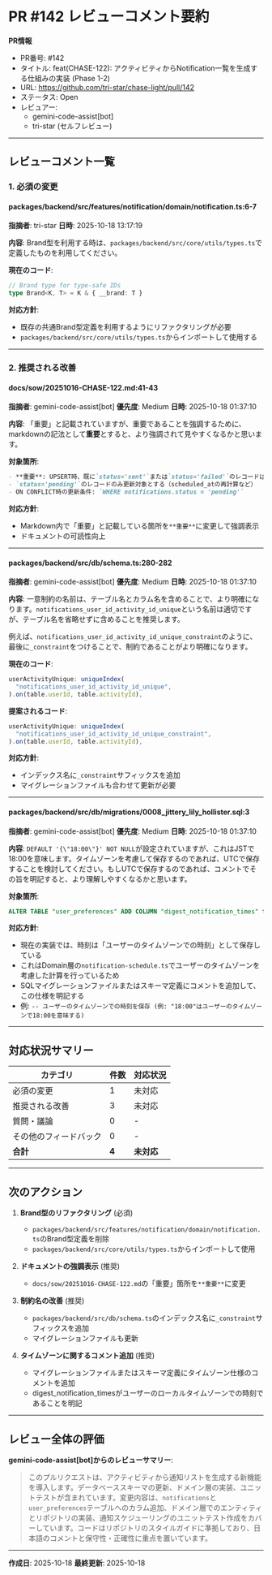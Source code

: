 # PR #142 レビューコメント要約

**PR情報**
- PR番号: #142
- タイトル: feat(CHASE-122): アクティビティからNotification一覧を生成する仕組みの実装 (Phase 1-2)
- URL: https://github.com/tri-star/chase-light/pull/142
- ステータス: Open
- レビュアー:
  - gemini-code-assist[bot]
  - tri-star (セルフレビュー)

---

## レビューコメント一覧

### 1. 必須の変更

#### packages/backend/src/features/notification/domain/notification.ts:6-7

**指摘者**: tri-star
**日時**: 2025-10-18 13:17:19

**内容**:
Brand型を利用する時は、`packages/backend/src/core/utils/types.ts`で定義したものを利用してください。

**現在のコード**:
```typescript
// Brand type for type-safe IDs
type Brand<K, T> = K & { __brand: T }
```

**対応方針**:
- 既存の共通Brand型定義を利用するようにリファクタリングが必要
- `packages/backend/src/core/utils/types.ts`からインポートして使用する

---

### 2. 推奨される改善

#### docs/sow/20251016-CHASE-122.md:41-43

**指摘者**: gemini-code-assist[bot]
**優先度**: Medium
**日時**: 2025-10-18 01:37:10

**内容**:
「重要」と記載されていますが、重要であることを強調するために、markdownの記法として**重要**とすると、より強調されて見やすくなるかと思います。

**対象箇所**:
```markdown
- **重要**: UPSERT時、既に`status='sent'`または`status='failed'`のレコードは更新しない
- `status='pending'`のレコードのみ更新対象とする（scheduled_atの再計算など）
- ON CONFLICT時の更新条件: `WHERE notifications.status = 'pending'`
```

**対応方針**:
- Markdown内で「重要」と記載している箇所を`**重要**`に変更して強調表示
- ドキュメントの可読性向上

---

#### packages/backend/src/db/schema.ts:280-282

**指摘者**: gemini-code-assist[bot]
**優先度**: Medium
**日時**: 2025-10-18 01:37:10

**内容**:
一意制約の名前は、テーブル名とカラム名を含めることで、より明確になります。`notifications_user_id_activity_id_unique`という名前は適切ですが、テーブル名を省略せずに含めることを推奨します。

例えば、`notifications_user_id_activity_id_unique_constraint`のように、最後に`_constraint`をつけることで、制約であることがより明確になります。

**現在のコード**:
```typescript
userActivityUnique: uniqueIndex(
  "notifications_user_id_activity_id_unique",
).on(table.userId, table.activityId),
```

**提案されるコード**:
```typescript
userActivityUnique: uniqueIndex(
  "notifications_user_id_activity_id_unique_constraint",
).on(table.userId, table.activityId),
```

**対応方針**:
- インデックス名に`_constraint`サフィックスを追加
- マイグレーションファイルも合わせて更新が必要

---

#### packages/backend/src/db/migrations/0008_jittery_lily_hollister.sql:3

**指摘者**: gemini-code-assist[bot]
**優先度**: Medium
**日時**: 2025-10-18 01:37:10

**内容**:
`DEFAULT '{\"18:00\"}' NOT NULL`が設定されていますが、これはJSTで18:00を意味します。タイムゾーンを考慮して保存するのであれば、UTCで保存することを検討してください。もしUTCで保存するのであれば、コメントでその旨を明記すると、より理解しやすくなるかと思います。

**対象箇所**:
```sql
ALTER TABLE "user_preferences" ADD COLUMN "digest_notification_times" text[] DEFAULT '{"18:00"}' NOT NULL;
```

**対応方針**:
- 現在の実装では、時刻は「ユーザーのタイムゾーンでの時刻」として保存している
- これはDomain層の`notification-schedule.ts`でユーザーのタイムゾーンを考慮した計算を行っているため
- SQLマイグレーションファイルまたはスキーマ定義にコメントを追加して、この仕様を明記する
- 例: `-- ユーザーのタイムゾーンでの時刻を保存 (例: "18:00"はユーザーのタイムゾーンで18:00を意味する)`

---

## 対応状況サマリー

| カテゴリ | 件数 | 対応状況 |
|---------|------|---------|
| 必須の変更 | 1 | 未対応 |
| 推奨される改善 | 3 | 未対応 |
| 質問・議論 | 0 | - |
| その他のフィードバック | 0 | - |
| **合計** | **4** | **未対応** |

---

## 次のアクション

1. **Brand型のリファクタリング** (必須)
   - `packages/backend/src/features/notification/domain/notification.ts`のBrand型定義を削除
   - `packages/backend/src/core/utils/types.ts`からインポートして使用

2. **ドキュメントの強調表示** (推奨)
   - `docs/sow/20251016-CHASE-122.md`の「重要」箇所を`**重要**`に変更

3. **制約名の改善** (推奨)
   - `packages/backend/src/db/schema.ts`のインデックス名に`_constraint`サフィックスを追加
   - マイグレーションファイルも更新

4. **タイムゾーンに関するコメント追加** (推奨)
   - マイグレーションファイルまたはスキーマ定義にタイムゾーン仕様のコメントを追加
   - digest_notification_timesがユーザーのローカルタイムゾーンでの時刻であることを明記

---

## レビュー全体の評価

**gemini-code-assist[bot]からのレビューサマリー**:
> このプルリクエストは、アクティビティから通知リストを生成する新機能を導入します。データベーススキーマの更新、ドメイン層の実装、ユニットテストが含まれています。変更内容は、`notifications`と`user_preferences`テーブルへのカラム追加、ドメイン層でのエンティティとリポジトリの実装、通知スケジューリングのユニットテスト作成をカバーしています。コードはリポジトリのスタイルガイドに準拠しており、日本語のコメントと保守性・正確性に重点を置いています。

---

**作成日**: 2025-10-18
**最終更新**: 2025-10-18
